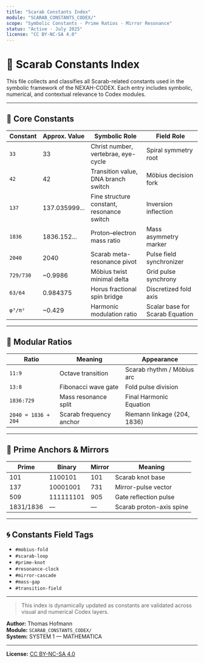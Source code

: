```yaml
---
title: "Scarab Constants Index"
module: "SCARAB_CONSTANTS_CODEX/"
scope: "Symbolic Constants · Prime Ratios · Mirror Resonance"
status: "Active · July 2025"
license: "CC BY-NC-SA 4.0"
---
```


# 📘 Scarab Constants Index

This file collects and classifies all Scarab-related constants used in the symbolic framework of the NEXAH-CODEX. Each entry includes symbolic, numerical, and contextual relevance to Codex modules.

---

## 🔹 Core Constants

| Constant   | Approx. Value | Symbolic Role                                      | Field Role                         |
|------------|----------------|----------------------------------------------------|------------------------------------|
| `33`       | 33             | Christ number, vertebrae, eye-cycle               | Spiral symmetry root               |
| `42`       | 42             | Transition value, DNA branch switch               | Möbius decision fork               |
| `137`      | 137.035999...  | Fine structure constant, resonance switch         | Inversion inflection               |
| `1836`     | 1836.152...    | Proton–electron mass ratio                        | Mass asymmetry marker              |
| `2040`     | 2040           | Scarab meta-resonance pivot                       | Pulse field synchronizer           |
| `729/730`  | ~0.9986        | Möbius twist minimal delta                        | Grid pulse synchrony               |
| `63/64`    | 0.984375       | Horus fractional spin bridge                      | Discretized fold axis              |
| `φ³/π²`    | ~0.429         | Harmonic modulation ratio                         | Scalar base for Scarab Equation    |

---

## 🔁 Modular Ratios

| Ratio            | Meaning                                   | Appearance                  |
|------------------|-------------------------------------------|-----------------------------|
| `11:9`           | Octave transition                         | Scarab rhythm / Möbius arc  |
| `13:8`           | Fibonacci wave gate                       | Fold pulse division         |
| `1836:729`       | Mass resonance split                      | Final Harmonic Equation     |
| `2040 = 1836 + 204` | Scarab frequency anchor             | Riemann linkage (204, 1836) |

---

## 🧮 Prime Anchors & Mirrors

| Prime       | Binary     | Mirror | Meaning                         |
|-------------|------------|--------|----------------------------------|
| 101         | 1100101    | 101    | Scarab knot base                 |
| 137         | 10001001   | 731    | Mirror-pulse vector              |
| 509         | 111111101  | 905    | Gate reflection pulse            |
| 1831/1836   | —          | —      | Scarab proton-axis spine         |

---

## 🌀 Constants Field Tags

- `#mobius-fold`
- `#scarab-loop`
- `#prime-knot`
- `#resonance-clock`
- `#mirror-cascade`
- `#mass-gap`
- `#transition-field`

---

> This index is dynamically updated as constants are validated across visual and numerical Codex layers.

**Author:** Thomas Hofmann  
**Module:** `SCARAB_CONSTANTS_CODEX/`  
**System:** SYSTEM 1 — MATHEMATICA

---

**License:** [CC BY-NC-SA 4.0](https://creativecommons.org/licenses/by-nc-sa/4.0/)
